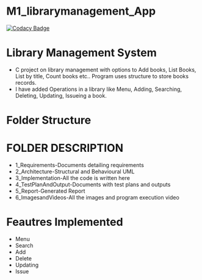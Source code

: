 # M1_librarymanagement_App

[![Codacy Badge](https://api.codacy.com/project/badge/Grade/6cf14538999941f59b62feb46337804b)](https://app.codacy.com/gh/NarasimhaVenu/M1_librarymanagementsystem_App?utm_source=github.com&utm_medium=referral&utm_content=NarasimhaVenu/M1_librarymanagementsystem_App&utm_campaign=Badge_Grade_Settings)

# Library Management System
* C project on library management with options to Add books, List Books, List by title, Count books etc.. Program uses structure to store books records.
* I have added Operations in a library like Menu, Adding, Searching, Deleting, Updating, Issueing a book.

# Folder Structure
# FOLDER	DESCRIPTION
* 1_Requirements-Documents detailing requirements
* 2_Architecture-Structural and Behavioural UML
* 3_Implementation-All the code is written here
* 4_TestPlanAndOutput-Documents with test plans and outputs
* 5_Report-Generated Report
* 6_ImagesandVideos-All the images and program execution video

# Feautres Implemented
* Menu
* Search
* Add
* Delete
* Updating
* Issue
